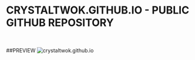 # CRYSTALTWOK.GITHUB.IO - PUBLIC GITHUB REPOSITORY

<br>

##PREVIEW
<img src="[https://i.imgur.com/MCqHvUu.png](https://i.imgur.com/dhTGJdu.png)" alt="crystaltwok.github.io" />
